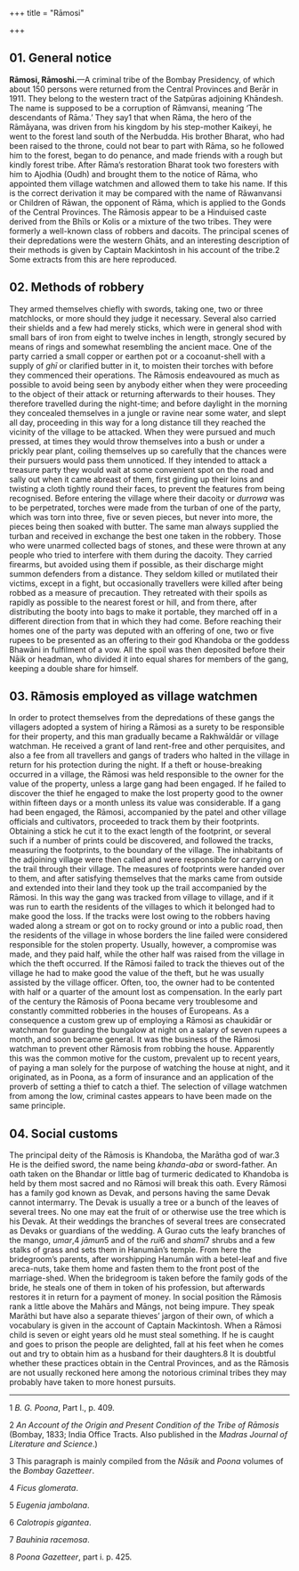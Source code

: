 +++
title = "Rāmosi"

+++


## 01. General notice

**Rāmosi, Rāmoshi.**—A criminal tribe of the Bombay Presidency, of which about 150 persons were returned from the Central Provinces and Berār in 1911. They belong to the western tract of the Satpūras adjoining Khāndesh. The name is supposed to be a corruption of Rāmvansi, meaning ‘The descendants of Rāma.’ They say1 that when Rāma, the hero of the Rāmāyana, was driven from his kingdom by his step-mother Kaikeyi, he went to the forest land south of the Nerbudda. His brother Bharat, who had been raised to the throne, could not bear to part with Rāma, so he followed him to the forest, began to do penance, and made friends with a rough but kindly forest tribe. After Rāma’s restoration Bharat took two foresters with him to Ajodhia \(Oudh\) and brought them to the notice of Rāma, who appointed them village watchmen and allowed them to take his name. If this is the correct derivation it may be compared with the name of Rāwanvansi or Children of Rāwan, the opponent of Rāma, which is applied to the Gonds of the Central Provinces. The Rāmosis appear to be a Hinduised caste derived from the Bhīls or Kolis or a mixture of the two tribes. They were formerly a well-known class of robbers and dacoits. The principal scenes of their depredations were the western Ghāts, and an interesting description of their methods is given by Captain Mackintosh in his account of the tribe.2 Some extracts from this are here reproduced. 



## 02. Methods of robbery

They armed themselves chiefly with swords, taking one, two or three matchlocks, or more should they judge it necessary. Several also carried their shields and a few had merely sticks, which were in general shod with small bars of iron from eight to twelve inches in length, strongly secured by means of rings and somewhat resembling the ancient mace. One of the party carried a small copper or earthen pot or a cocoanut-shell with a supply of *ghī* or clarified butter in it, to moisten their torches with before they commenced their operations. The Rāmosis endeavoured as much as possible to avoid being seen by anybody either when they were proceeding to the object of their attack or returning afterwards to their houses. They therefore travelled during the night-time; and before daylight in the morning they concealed themselves in a jungle or ravine near some water, and slept all day, proceeding in this way for a long distance till they reached the vicinity of the village to be attacked. When they were pursued and much pressed, at times they would throw themselves into a bush or under a prickly pear plant, coiling themselves up so carefully that the chances were their pursuers would pass them unnoticed. If they intended to attack a treasure party they would wait at some convenient spot on the road and sally out when it came abreast of them, first girding up their loins and twisting a cloth tightly round their faces, to prevent the features from being recognised. Before entering the village where their dacoity or *durrowa* was to be perpetrated, torches were made from the turban of one of the party, which was torn into three, five or seven pieces, but never into more, the pieces being then soaked with butter. The same man always supplied the turban and received in exchange the best one taken in the robbery. Those who were unarmed collected bags of stones, and these were thrown at any people who tried to interfere with them during the dacoity. They carried firearms, but avoided using them if possible, as their discharge might summon defenders from a distance. They seldom killed or mutilated their victims, except in a fight, but occasionally travellers were killed after being robbed as a measure of precaution. They retreated with their spoils as rapidly as possible to the nearest forest or hill, and from there, after distributing the booty into bags to make it portable, they marched off in a different direction from that in which they had come. Before reaching their homes one of the party was deputed with an offering of one, two or five rupees to be presented as an offering to their god Khandoba or the goddess Bhawāni in fulfilment of a vow. All the spoil was then deposited before their Nāik or headman, who divided it into equal shares for members of the gang, keeping a double share for himself. 



## 03. Rāmosis employed as village watchmen

In order to protect themselves from the depredations of these gangs the villagers adopted a system of hiring a Rāmosi as a surety to be responsible for their property, and this man gradually became a Rakhwāldār or village watchman. He received a grant of land rent-free and other perquisites, and also a fee from all travellers and gangs of traders who halted in the village in return for his protection during the night. If a theft or house-breaking occurred in a village, the Rāmosi was held responsible to the owner for the value of the property, unless a large gang had been engaged. If he failed to discover the thief he engaged to make the lost property good to the owner within fifteen days or a month unless its value was considerable. If a gang had been engaged, the Rāmosi, accompanied by the patel and other village officials and cultivators, proceeded to track them by their footprints. Obtaining a stick he cut it to the exact length of the footprint, or several such if a number of prints could be discovered, and followed the tracks, measuring the footprints, to the boundary of the village. The inhabitants of the adjoining village were then called and were responsible for carrying on the trail through their village. The measures of footprints were handed over to them, and after satisfying themselves that the marks came from outside and extended into their land they took up the trail accompanied by the Rāmosi. In this way the gang was tracked from village to village, and if it was run to earth the residents of the villages to which it belonged had to make good the loss. If the tracks were lost owing to the robbers having waded along a stream or got on to rocky ground or into a public road, then the residents of the village in whose borders the line failed were considered responsible for the stolen property. Usually, however, a compromise was made, and they paid half, while the other half was raised from the village in which the theft occurred. If the Rāmosi failed to track the thieves out of the village he had to make good the value of the theft, but he was usually assisted by the village officer. Often, too, the owner had to be contented with half or a quarter of the amount lost as compensation. In the early part of the century the Rāmosis of Poona became very troublesome and constantly committed robberies in the houses of Europeans. As a consequence a custom grew up of employing a Rāmosi as chaukidār or watchman for guarding the bungalow at night on a salary of seven rupees a month, and soon became general. It was the business of the Rāmosi watchman to prevent other Rāmosis from robbing the house. Apparently this was the common motive for the custom, prevalent up to recent years, of paying a man solely for the purpose of watching the house at night, and it originated, as in Poona, as a form of insurance and an application of the proverb of setting a thief to catch a thief. The selection of village watchmen from among the low, criminal castes appears to have been made on the same principle. 



## 04. Social customs

The principal deity of the Rāmosis is Khandoba, the Marātha god of war.3 He is the deified sword, the name being *khanda-aba* or sword-father. An oath taken on the Bhandar or little bag of turmeric dedicated to Khandoba is held by them most sacred and no Rāmosi will break this oath. Every Rāmosi has a family god known as Devak, and persons having the same Devak cannot intermarry. The Devak is usually a tree or a bunch of the leaves of several trees. No one may eat the fruit of or otherwise use the tree which is his Devak. At their weddings the branches of several trees are consecrated as Devaks or guardians of the wedding. A Gurao cuts the leafy branches of the mango, *umar*,4 *jāmun*5 and of the *rui*6 and *shami*7 shrubs and a few stalks of grass and sets them in Hanumān’s temple. From here the bridegroom’s parents, after worshipping Hanumān with a betel-leaf and five areca-nuts, take them home and fasten them to the front post of the marriage-shed. When the bridegroom is taken before the family gods of the bride, he steals one of them in token of his profession, but afterwards restores it in return for a payment of money. In social position the Rāmosis rank a little above the Mahārs and Māngs, not being impure. They speak Marāthi but have also a separate thieves’ jargon of their own, of which a vocabulary is given in the account of Captain Mackintosh. When a Rāmosi child is seven or eight years old he must steal something. If he is caught and goes to prison the people are delighted, fall at his feet when he comes out and try to obtain him as a husband for their daughters.8 It is doubtful whether these practices obtain in the Central Provinces, and as the Rāmosis are not usually reckoned here among the notorious criminal tribes they may probably have taken to more honest pursuits. 



* * *

1 *B. G. Poona*, Part I., p. 409. 

2 *An Account of the Origin and Present Condition of the Tribe of Rāmosis* \(Bombay, 1833; India Office Tracts. Also published in the *Madras Journal of Literature and Science*.\) 

3 This paragraph is mainly compiled from the *Nāsik* and *Poona* volumes of the *Bombay Gazetteer*. 

4 *Ficus glomerata*. 

5 *Eugenia jambolana*. 

6 *Calotropis gigantea*. 

7 *Bauhinia racemosa*. 

8 *Poona Gazetteer*, part i. p. 425. 



